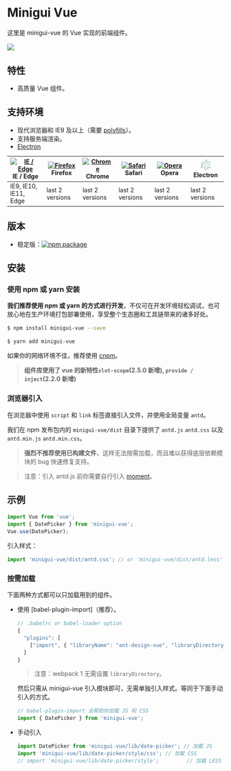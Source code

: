 # Minigui Vue

这里是 minigui-vue 的 Vue 实现的前端组件。

<div class="pic-plus">
  <img width="160" src="/public/logo.png">
</div>

<style>
.pic-plus > * {
  display: inline-block !important;
  vertical-align: middle;
}
.pic-plus span {
  font-size: 30px;
  color: #aaa;
  margin: 0 20px;
}
</style>

## 特性

- 高质量 Vue 组件。

## 支持环境

- 现代浏览器和 IE9 及以上（需要 [polyfills](https://www.antdv.com/docs/vue/getting-started-cn/#兼容性)）。
- 支持服务端渲染。
- [Electron](https://electronjs.org/)

| [<img src="https://raw.githubusercontent.com/alrra/browser-logos/master/src/edge/edge_48x48.png" alt="IE / Edge" width="24px" height="24px" />](http://godban.github.io/browsers-support-badges/)</br>IE / Edge | [<img src="https://raw.githubusercontent.com/alrra/browser-logos/master/src/firefox/firefox_48x48.png" alt="Firefox" width="24px" height="24px" />](http://godban.github.io/browsers-support-badges/)</br>Firefox | [<img src="https://raw.githubusercontent.com/alrra/browser-logos/master/src/chrome/chrome_48x48.png" alt="Chrome" width="24px" height="24px" />](http://godban.github.io/browsers-support-badges/)</br>Chrome | [<img src="https://raw.githubusercontent.com/alrra/browser-logos/master/src/safari/safari_48x48.png" alt="Safari" width="24px" height="24px" />](http://godban.github.io/browsers-support-badges/)</br>Safari | [<img src="https://raw.githubusercontent.com/alrra/browser-logos/master/src/opera/opera_48x48.png" alt="Opera" width="24px" height="24px" />](http://godban.github.io/browsers-support-badges/)</br>Opera | [<img src="https://raw.githubusercontent.com/alrra/browser-logos/master/src/electron/electron_48x48.png" alt="Electron" width="24px" height="24px" />](http://godban.github.io/browsers-support-badges/)</br>Electron |
| --- | --- | --- | --- | --- | --- |
| IE9, IE10, IE11, Edge | last 2 versions | last 2 versions | last 2 versions | last 2 versions | last 2 versions |

## 版本

- 稳定版：[![npm package](https://img.shields.io/npm/v/ant-design-vue.svg?style=flat-square)](https://www.npmjs.org/package/ant-design-vue)


## 安装

### 使用 npm 或 yarn 安装

**我们推荐使用 npm 或 yarn 的方式进行开发**，不仅可在开发环境轻松调试，也可放心地在生产环境打包部署使用，享受整个生态圈和工具链带来的诸多好处。

```bash
$ npm install minigui-vue --save
```

```bash
$ yarn add minigui-vue
```

如果你的网络环境不佳，推荐使用 [cnpm](https://github.com/cnpm/cnpm)。

> **组件库使用了 vue 的新特性`slot-scope`(2.5.0 新增), `provide / inject`(2.2.0 新增)**

### 浏览器引入

在浏览器中使用 `script` 和 `link` 标签直接引入文件，并使用全局变量 `antd`。

我们在 npm 发布包内的 `minigui-vue/dist` 目录下提供了 `antd.js` `antd.css` 以及 `antd.min.js` `antd.min.css`。

> **强烈不推荐使用已构建文件**，这样无法按需加载，而且难以获得底层依赖模块的 bug 快速修复支持。

> 注意：引入 antd.js 前你需要自行引入 [moment](http://momentjs.com/)。

## 示例

```jsx
import Vue from 'vue';
import { DatePicker } from 'minigui-vue';
Vue.use(DatePicker);
```

引入样式：

```jsx
import 'minigui-vue/dist/antd.css'; // or 'minigui-vue/dist/antd.less'
```

### 按需加载

下面两种方式都可以只加载用到的组件。

- 使用 [babel-plugin-import]（推荐）。

  ```js
  // .babelrc or babel-loader option
  {
    "plugins": [
      ["import", { "libraryName": "ant-design-vue", "libraryDirectory": "es", "style": "css" }] // `style: true` 会加载 less 文件
    ]
  }
  ```

  > 注意：webpack 1 无需设置 `libraryDirectory`。

  然后只需从 minigui-vue 引入模块即可，无需单独引入样式。等同于下面手动引入的方式。

  ```jsx
  // babel-plugin-import 会帮助你加载 JS 和 CSS
  import { DatePicker } from 'minigui-vue';
  ```

- 手动引入

  ```jsx
  import DatePicker from 'minigui-vue/lib/date-picker'; // 加载 JS
  import 'minigui-vue/lib/date-picker/style/css'; // 加载 CSS
  // import 'minigui-vue/lib/date-picker/style';         // 加载 LESS
  ```